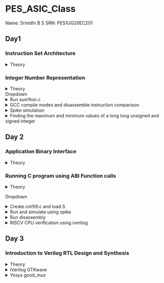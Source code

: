 # PES_ASIC_Class
Name: Srinidhi B S        SRN: PES1UG20EC201 
## Day1 
### Instruction Set Architecture
<details>
  
  <summary>Theory</summary>
  
+ ISA defines the interface between a computer's hardware and its software, specifically how the processor and its components interact with the software instructions that drive the execution of tasks. It encompasses a set of instructions, addressing modes, data types, registers, memory organization, and the mechanisms for executing and managing instructions. 
+ RISC V refers to Reduced Instruction Set Computing - Five Architecture. It is an open-source Instruction Set Architecture (ISA) that has gained significant attention and adoption in the world of computer architecture and semiconductor design.
</details>

### Integer Number Representation
<details>
  <summary>Theory</summary>
  
+ Unsigned numbers:- also known as non-negative numbers, are numerical values that represent magnitudes without indicating direction or sign.(Range: [0, (2^n)-1 ])  
+ Signed numbers are numerical values that can represent both positive and negative magnitudes, along with zero.(Range : Positive : [0 , 2^(n-1)-1] Negative : [-1 to 2^(n-1)])
  
 <img width="536" alt="Signmemalloc" src="https://github.com/Srini-web/pes_asic_class/assets/77874288/86000e0f-e3bc-4ae3-8c54-ce5f41b5a932">
 </details>
Dropdown
<details>
<summary>Run sum1ton.c</summary>
  
+ Run sum1ton.c
```
gcc sum1ton.c
./a.out
```
<img width="365" alt="Run1" src="https://github.com/Srini-web/pes_asic_class/assets/77874288/6610f24b-18f5-4e77-b069-364047e482ab">

</details>
<details>
<summary>GCC compile modes and disassemble instruction comparison</summary>
  
+ GCC compile modes and disassemble instruction comparison
  + Error encountered : stdio not recognised
Solution
```
export PATH="/home/vboxuser/riscv_toolchain/riscv64-unknown-elf-gcc-8.3.0-2019.08.0-x86_64-linux-ubuntu14/bin:$PATH"
```
```
riscv64-unknown-elf-gcc -O1 -mabi=lp64 -march=rv64i -o sum1ton.o sum1ton.c
#in a new terminal window
riscv64-unknown-elf-objdump -d sum1ton.o
```
![o1bincom](https://github.com/Srini-web/pes_asic_class/assets/77874288/bce74458-6d4f-4562-a552-9222c9fadcf6)

```
riscv64-unknown-elf-gcc -Ofast -mabi=lp64 -march=rv64i -o sum1ton.o sum1ton.c
#in a new terminal window
riscv64-unknown-elf-objdump -d sum1ton.o
```
![ofastbincom](https://github.com/Srini-web/pes_asic_class/assets/77874288/05d2aea1-4903-48f3-a6e5-da8d410779fb)
</details>
<details>
<summary> Spike simulation </summary>
  
+ Spike simulation
  
![s1](https://github.com/Srini-web/pes_asic_class/assets/77874288/1afad98b-d71c-4b11-91d6-991c862e1ebb)

</details>
<details>
<summary>Finding the maximum and minimum values of a long long unsigned and signed integer</summary>
  
+ Finding the maximum and minimum values of a long long unsigned integer
    + Also finding out what happens when the value assigned is beyond the datatype range
      
  <img width="560" alt="s2" src="https://github.com/Srini-web/pes_asic_class/assets/77874288/7629b726-9c9d-4d56-a838-88b213468e66">

</details>


## Day 2
### Application Binary Interface
<details>
  
  <summary>Theory</summary>
  
+ An Application Binary Interface (ABI) is a set of rules and conventions that dictate how binary code interacts with and communicates with other binary code, typically at the level of machine code or compiled code. In simpler terms, it defines the interface between two software components or systems that are written in different programming languages, compiled by different compilers, or running on different hardware architectures.
+ The ABI is crucial for enabling interoperability between different software components, such as different libraries, object files, or even entire programs. It allows components compiled independently and potentially on different platforms to work seamlessly together by adhering to a common set of rules for communication and data representation.
+ RISC V architecture being currently used uses Little Endian memory allocation
   + In little-endian representation, you store the least significant byte (LSB) at the lowest memory address and the most significant byte (MSB) at the highest memory address.
+ Given the 5 bits which are allocated, 2^5 or 32 bits are used for memory allocation.
+ An ABI table is refered to where every register is mapped to a particular variable/function.
<img width="430" alt="ABITable" src="https://github.com/Srini-web/pes_asic_class/assets/77874288/4ca9c3cb-6253-43cd-8bac-a66090687d17">
</details>

### Running C program using ABI Function calls
<details>
  
  <summary>Theory</summary>
  
+ In this program, a base(caller) c program calls a function written in assembly-level language. While they are both manipulated using ABI, the function call suceeds.
 <img width="407" alt="ABIFLOW" src="https://github.com/Srini-web/pes_asic_class/assets/77874288/e046f952-d4b3-4239-8379-415eba3ae42e">
 
+ CPU Functioning
  
<img width="502" alt="insert" src="https://github.com/Srini-web/pes_asic_class/assets/77874288/d9da06e4-242c-449e-9b4b-a80acc6c48a9">
</details>
 
Dropdown
<details>
<summary>Create cnt1t9.c and load.S</summary>
  
+ create files
```
leafpad cnt1t9.c
leafpad load.S
```
</details>

<details>
<summary>Run and simulate using spike</summary>
  
+ Run c program file and function in assembly language
```
riscv64-unknown-elf-gcc -Ofast -mabi=lp64 -march=rv64i -o cnt1t9.o cnt1t9.c load.S
spike pk cnt1t9.o
```

<img width="531" alt="s1" src="https://github.com/Srini-web/pes_asic_class/assets/77874288/b91d2dab-0d0d-44ae-92c2-8090aa048adb">


</details>

<details>
<summary>Run disassembly</summary>  

```
riscv64-unknown-elf-objdump -d cnt1tn.o|less
```
<img width="448" alt="s2" src="https://github.com/Srini-web/pes_asic_class/assets/77874288/d1bb18cf-9b3f-4737-8b19-a02d27870b5f">

</details>

<details>
<summary>RISCV CPU verification using iverilog</summary>
  
+ verification of CPU using verilog
   + using vim command
```
vim picorv32.v
```
![s3](https://github.com/Srini-web/pes_asic_class/assets/77874288/f49b626b-b6ef-469e-91a2-718d3a98919c)


  + using less command
```
less picorv32.v
```

![s4](https://github.com/Srini-web/pes_asic_class/assets/77874288/d37d6754-fb5f-4d3c-9632-0974ec25e38e)
  
 + running iverilog and testbench
```
vim picorv32.v
vim testbench.v
vim rv32im.sh
chmod 777 rv32im.sh
./rv32im.sh
```

<img width="439" alt="vimrins5" src="https://github.com/Srini-web/pes_asic_class/assets/77874288/0b39bfc9-8065-4ab2-9858-229919b3147e">

  + genrating hexadecimal (HEX file)
```
vim firmare.hex
```
  <img width="467" alt="s6" src="https://github.com/Srini-web/pes_asic_class/assets/77874288/ce2201f4-40a5-4b8b-9722-39d723b60d82">
  
</details>

## Day 3

### Introduction to Verilog RTL Design and Synthesis
<details>
<summary> Theory </summary>

 - **Simulator**
   - It is a tool used for simulating the design. It looks for the changes in the input signals to evaluate the outputs.
   - If there is no change in the inputs, the simulator doesn't evaluate the outputs.
   - RTL is checked for adherence to the spec by simulating the design.
   - The tool used here is **iverilog**.

- **iVerilog**
  -  It is an open-source Verilog simulator used for testing and simulating digital circuit designs described in the Verilog hardware description language (HDL).
  -  Both the design and the testbench are fed to the simulator and it produces a vcd (value change dump) file.
  -  In order to view the vcd file, we use the GTKwave where we can see the waveforms.
    
   <img width="526" alt="image" src="https://github.com/Veda1809/pes_asic_class/assets/142098395/37b643b5-e41e-425d-85f0-a55d7e190571">

- **Design**
  - It is the actual verilog code or set of verilog codes that the intended functionality to meet the required specifications.
  - Verilog is used to describe the behavior and structure of digital circuits at different levels of abstraction, from high-level system descriptions down to low-level gate-level representations. 

- **Testbench**
  - A testbench is a specialized Verilog module or program used to verify the functionality and behavior of another Verilog module, circuit, or design. Testbenches are essential for testing and simulating digital designs before they are synthesized or manufactured as physical chips.
  - It is a setup to apply a stimulus to the design to check its functionality.

    <img width="526" alt="image" src="https://github.com/Veda1809/pes_asic_class/assets/142098395/72e6ffe4-abba-41f1-b79f-240f125b410b">

 + **Synthesizer**
  - It is a tool used for converting RTL design code to netlist.
  - Here, the synthesizer used is **Yosys**.

+ **Yosys**
  - It is an open-source framework for Verilog RTL synthesis and formal verification.
  - Yosys provides a collection of tools and algorithms that enable designers to transform high-level RTL (Register Transfer Level) descriptions of digital circuits into optimized gate-level representations suitable for physical implementation on hardware.

 <img width="561" alt="image" src="https://github.com/Veda1809/pes_asic_class/assets/142098395/5f879aaa-ec65-4362-9f91-f39999069732">

   - Design and .lib files are fed to the synthesizer to get a netlist file.
   - **Netlist** is the representation of the design in the form of standard cells in the .lib
     
+ Commands used to perform different operations:
  - `read_verilog` to read the design
  - `read_liberty` to read the .lib file
  - `write_verilog` to write out the netlist file
 
+ To verify the synthesis

<img width="566" alt="image" src="https://github.com/Veda1809/pes_asic_class/assets/142098395/fd73f6b8-f594-4e4f-bb1a-b600fb4475f8">

   - Netlist along with the testbench is fed to the iverilog simulator.
   - The vcd file generated is fed to the gtkwave simulator.
   - The output on the simulator must be the same as the output observed during RTL simulation.
   - The same RTL testbench can be used as the primary inputs and primary outputs remain same between the RTL design and synthesised netlist.

 + **Logic Synthesis**
  - Logic synthesis is a process in digital design that transforms a high-level hardware description of a digital circuit, typically in a hardware description language (HDL) like Verilog or VHDL, into a lower-level representation composed of logic gates and flip-flops.
  - The goal of logic synthesis is to optimize the design for various criteria such as performance, area, power consumption, and timing.

 + **.lib**
   - It is a collection of logical modules like And, Or, Not etc.
   - It has different flavors of same gate like 2 input AND gate, 3 input AND gate etc with different performace speed.
  
+ **Why different flavors  of gate?**
  - In order to make a circuit faster, the clock frequency should be high.
  - For that, the time period of the clock should be as low as possible.
  
<img width="400" alt="image" src="https://github.com/Veda1809/pes_asic_class/assets/142098395/bc2242db-49e8-4c19-a06e-8f8e82f55729">

+ In a sequential circuit, clock period depends on:
  - Clock to Q of flip-flop A.
  - Propagation delay of combinational circuit.
  - Setup time of flip-flop B.

<img width="400" alt="image" src="https://github.com/Veda1809/pes_asic_class/assets/142098395/112de4cd-6e0c-46ec-ad94-0cb6540af7e1">

+ **Why need fast and slow cells?**
  - To ensure that there are no HOLD issues at flip-flop B, we require slow cells.
  - For a smaller propagation time, we need faster cells.
  - The collection forms the .lib

+ **Faster Cells vs Slower Cells**
  - Load in digital circuit is of Capacitence.
  - Faster the charging or dicharging of capacitance, lesser is the cell delay.
  - However, for a quick charge/ discharge of capacitor, we need transistors capable of sourcing more current i.e, we need **wide transistors**.
  - Wider transistors have lesser delay but consume more area and power.
  - Narrow transistors have more delay but consume less area and performance.
  - Faster cells come with a cost of area and power.
 
+ **Selection of the Cells**
  - We have to guide the Synthesizer to choose the flavour of cells that is optimum for implementation of logic circuit.
  - More use of faster cells leads to bad circuit in terms of power and area and also hold time violations.
  - More use of slower cells leads to sluggish circuits amd may not meet the performance needs.
  - Hence the guidance is offered to the synthesiser in the form of **constraints**. 

 - **Setup**
   - Contains sky130RTLDesignAndSynthesisWorkshop folder which contains
    - my_lib: contains all the library files
    - lib: contains sky130 standard cell library used for our synthesis
    - verilog_model: contains all the standard cell verilog modules of the standard cells contained in the .lib
    - verilog_files: contains all the verilog source files and testbench files that are required for labs

</details>



<details>
<summary> iVerilog GTKwave </summary>	

```
cd vsd/sky130RTLDesignAndSynthesisWorkshop/verilog_files
ls
```
![s1verilogfiles](https://github.com/Srini-web/pes_asic_class/assets/77874288/6c2f3048-5342-438f-956f-4cdee3604e6e)

```
iverilog good_mux.v tb_good_mux.v
./a.out
gtkwave tb_good_mux.vcd
```

![s2goodmuxrun](https://github.com/Srini-web/pes_asic_class/assets/77874288/cd3c3ce0-54f1-4268-81cc-aaaab905d885)

![s3gtk1](https://github.com/Srini-web/pes_asic_class/assets/77874288/22c308a1-cfaf-4edc-aefe-b2ba2219f28d)

```
gvim tb_good_mux.v -o good_mux.v
```
![s3gtk2](https://github.com/Srini-web/pes_asic_class/assets/77874288/90449417-dc0c-4edb-a842-cfd87de0d78c)

</details>

<details>
<summary> Yosys good_mux  </summary>	

+ To invoke yosys
```
cd
cd vsd/sky130RTLDesignAndSynthesisWorkshop/verilog_files
yosys
```
![s4yosys](https://github.com/Srini-web/pes_asic_class/assets/77874288/2dabd406-6263-4bcd-94b0-8412e8dba545)

+ To read the library, design and synthesize a module named "good_mux.v"
  ```
  read_liberty -lib ../lib/sky130_fd_sc_hd__tt_025C_1v80.lib
  read_verilog good_mux.v
  synth -top good_mux
  ```
  
![s5yosysdesread](https://github.com/Srini-web/pes_asic_class/assets/77874288/93b46c6b-85a4-4ae4-a13f-41227c4c8c23)

![s6yosyssynth](https://github.com/Srini-web/pes_asic_class/assets/77874288/4a405886-992a-4b2f-8c4c-8340f36983bb)

   
 + Generate the netlist
   ```
   abc -liberty ../lib/sky130_fd_sc_hd__tt_025C_1v80.lib
   ```

 ![s7yosysnetlist](https://github.com/Srini-web/pes_asic_class/assets/77874288/85d7298a-d438-4dd0-b2b9-fefa7676ef18)


+ To see the logic realized
  ```
  show
  ```
  
![s8yosysshow](https://github.com/Srini-web/pes_asic_class/assets/77874288/04abfbfd-c6f4-4520-9f97-234264db7a6d)


+ To write the netlist
  ```
  write_verilog good_mux_netlist.v
  !gvim good_mux_netlist.v
  ```
  ![s9yosyswrnl](https://github.com/Srini-web/pes_asic_class/assets/77874288/832a9261-1c64-4d35-a176-6c89f91861ae)

  + To view a simplified code
    ```
    write_verilog -noattr good_mux_netlist.v     
    !gvim good_mux_netlist.v
    ```
     ![s10yosysnlsimp](https://github.com/Srini-web/pes_asic_class/assets/77874288/3aa56285-4512-4e8b-a7ec-bd5431c5f779)


</details>
